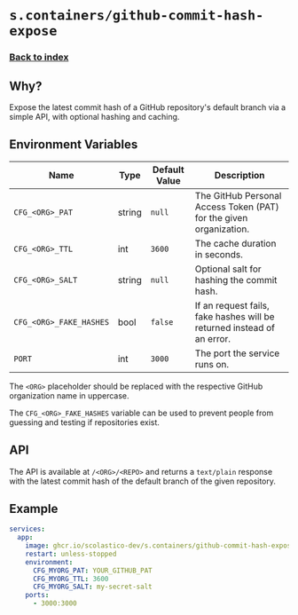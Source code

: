 # `s.containers/github-commit-hash-expose`

### [Back to index](../../README.md)

## Why?

Expose the latest commit hash of a GitHub repository's default branch via a simple API, with optional hashing and caching.

## Environment Variables

| Name                     | Type   | Default Value | Description                                                             |
| ------------------------ | ------ | ------------- | ----------------------------------------------------------------------- |
| `CFG_<ORG>_PAT`          | string | `null`        | The GitHub Personal Access Token (PAT) for the given organization.      |
| `CFG_<ORG>_TTL`          | int    | `3600`        | The cache duration in seconds.                                          |
| `CFG_<ORG>_SALT`         | string | `null`        | Optional salt for hashing the commit hash.                              |
| `CFG_<ORG>_FAKE_HASHES`  | bool   | `false`       | If an request fails, fake hashes will be returned instead of an error.  |
| `PORT`                   | int    | `3000`        | The port the service runs on.                                           |

The `<ORG>` placeholder should be replaced with the respective GitHub organization name in uppercase.

The `CFG_<ORG>_FAKE_HASHES` variable can be used to prevent people from guessing and testing if repositories exist.

## API

The API is available at `/<ORG>/<REPO>` and returns a `text/plain` response
with the latest commit hash of the default branch of the given repository.

## Example

```yml
services:
  app:
    image: ghcr.io/scolastico-dev/s.containers/github-commit-hash-expose:latest
    restart: unless-stopped
    environment:
      CFG_MYORG_PAT: YOUR_GITHUB_PAT
      CFG_MYORG_TTL: 3600
      CFG_MYORG_SALT: my-secret-salt
    ports:
      - 3000:3000
```
